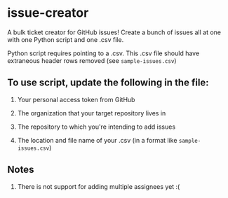 # issue-creator
A bulk ticket creator for GitHub issues! Create a bunch of issues all at one with one Python script and one .csv file.

Python script requires pointing to a .csv. This .csv file should have extraneous header rows removed (see `sample-issues.csv`)

## To use script, update the following in the file:

  1) Your personal access token from GitHub
  
  2) The organization that your target repository lives in
  
  3) The repository to which you're intending to add issues
  
  4) The location and file name of your .csv (in a format like `sample-issues.csv`)

## Notes

1) There is not support for adding multiple assignees yet :(
